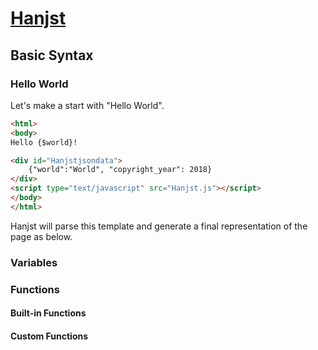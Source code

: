 # [Hanjst](/hanjst/index)
## Basic Syntax
### Hello World

Let's make a start with "Hello World".

```html
<html>
<body>
Hello {$world}!

<div id="Hanjstjsondata">
	{"world":"World", "copyright_year": 2018}
</div>
<script type="text/javascript" src="Hanjst.js"></script>
</body>
</html>
```

Hanjst will parse this template and generate a final representation of the page as below.



### Variables

### Functions

#### Built-in Functions

#### Custom Functions



<!--stackedit_data:
eyJoaXN0b3J5IjpbNzE1MDEyNTQwXX0=
-->